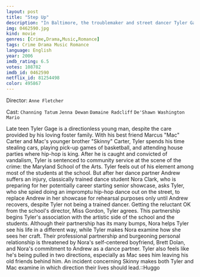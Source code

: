 ```yaml
---
layout: post
title: "Step Up"
description: "In Baltimore, the troublemaker and street dancer Tyler Gage lives with his foster parents in a lower class neighborhood. His best friends are Mac Carter and his little brother Skinny Carter and they used to hang around together, going to parties and stealing cars. After being expelled from a party, the trio breaks in the Maryland School of Arts and commits vandalism, destroying the stage. Tyler is arrested and sentenced to .."
img: 0462590.jpg
kind: movie
genres: [Crime,Drama,Music,Romance]
tags: Crime Drama Music Romance 
language: English
year: 2006
imdb_rating: 6.5
votes: 108782
imdb_id: 0462590
netflix_id: 81254498
color: 495867
---
```

Director: `Anne Fletcher`  

Cast: `Channing Tatum` `Jenna Dewan` `Damaine Radcliff` `De'Shawn Washington` `Mario` 

Late teen Tyler Gage is a directionless young man, despite the care provided by his loving foster family. With his best friend Marcus "Mac" Carter and Mac's younger brother "Skinny" Carter, Tyler spends his time stealing cars, playing pick-up games of basketball, and attending house parties where hip-hop is king. After he is caught and convicted of vandalism, Tyler is sentenced to community service at the scene of the crime: the Maryland School of the Arts. Tyler feels out of his element among most of the students at the school. But after her dance partner Andrew suffers an injury, classically trained dance student Nora Clark, who is preparing for her potentially career starting senior showcase, asks Tyler, who she spied doing an impromptu hip-hop dance out on the street, to replace Andrew in her showcase for rehearsal purposes only until Andrew recovers, despite Tyler not being a trained dancer. Getting the reluctant OK from the school's director, Miss Gordon, Tyler agrees. This partnership begins Tyler's association with the artistic side of the school and the students. Although their partnership has its many bumps, Nora helps Tyler see his life in a different way, while Tyler makes Nora examine how she sees her craft. Their professional partnership and burgeoning personal relationship is threatened by Nora's self-centered boyfriend, Brett Dolan, and Nora's commitment to Andrew as a dance partner. Tyler also feels like he's being pulled in two directions, especially as Mac sees him leaving his old friends behind him. An incident concerning Skinny makes both Tyler and Mac examine in which direction their lives should lead.::Huggo